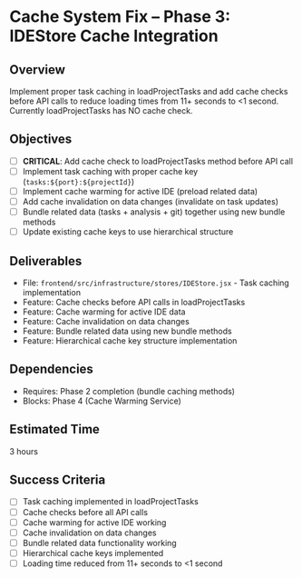 # Cache System Fix – Phase 3: IDEStore Cache Integration

## Overview
Implement proper task caching in loadProjectTasks and add cache checks before API calls to reduce loading times from 11+ seconds to <1 second. Currently loadProjectTasks has NO cache check.

## Objectives
- [ ] **CRITICAL**: Add cache check to loadProjectTasks method before API call
- [ ] Implement task caching with proper cache key (`tasks:${port}:${projectId}`)
- [ ] Implement cache warming for active IDE (preload related data)
- [ ] Add cache invalidation on data changes (invalidate on task updates)
- [ ] Bundle related data (tasks + analysis + git) together using new bundle methods
- [ ] Update existing cache keys to use hierarchical structure

## Deliverables
- File: `frontend/src/infrastructure/stores/IDEStore.jsx` - Task caching implementation
- Feature: Cache checks before API calls in loadProjectTasks
- Feature: Cache warming for active IDE data
- Feature: Cache invalidation on data changes
- Feature: Bundle related data using new bundle methods
- Feature: Hierarchical cache key structure implementation

## Dependencies
- Requires: Phase 2 completion (bundle caching methods)
- Blocks: Phase 4 (Cache Warming Service)

## Estimated Time
3 hours

## Success Criteria
- [ ] Task caching implemented in loadProjectTasks
- [ ] Cache checks before all API calls
- [ ] Cache warming for active IDE working
- [ ] Cache invalidation on data changes
- [ ] Bundle related data functionality working
- [ ] Hierarchical cache keys implemented
- [ ] Loading time reduced from 11+ seconds to <1 second
